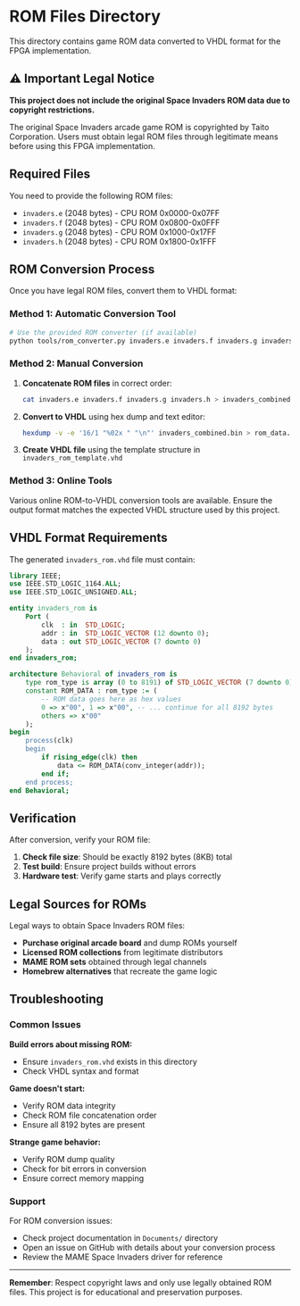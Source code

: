 # ROM Files Directory

This directory contains game ROM data converted to VHDL format for the FPGA implementation.

## ⚠️ Important Legal Notice

**This project does not include the original Space Invaders ROM data due to copyright restrictions.**

The original Space Invaders arcade game ROM is copyrighted by Taito Corporation. Users must obtain legal ROM files through legitimate means before using this FPGA implementation.

## Required Files

You need to provide the following ROM files:

- `invaders.e` (2048 bytes) - CPU ROM 0x0000-0x07FF
- `invaders.f` (2048 bytes) - CPU ROM 0x0800-0x0FFF
- `invaders.g` (2048 bytes) - CPU ROM 0x1000-0x17FF
- `invaders.h` (2048 bytes) - CPU ROM 0x1800-0x1FFF

## ROM Conversion Process

Once you have legal ROM files, convert them to VHDL format:

### Method 1: Automatic Conversion Tool

```bash
# Use the provided ROM converter (if available)
python tools/rom_converter.py invaders.e invaders.f invaders.g invaders.h
```

### Method 2: Manual Conversion

1. **Concatenate ROM files** in correct order:
   ```bash
   cat invaders.e invaders.f invaders.g invaders.h > invaders_combined.bin
   ```

2. **Convert to VHDL** using hex dump and text editor:
   ```bash
   hexdump -v -e '16/1 "%02x " "\n"' invaders_combined.bin > rom_data.txt
   ```

3. **Create VHDL file** using the template structure in `invaders_rom_template.vhd`

### Method 3: Online Tools

Various online ROM-to-VHDL conversion tools are available. Ensure the output format matches the expected VHDL structure used by this project.

## VHDL Format Requirements

The generated `invaders_rom.vhd` file must contain:

```vhdl
library IEEE;
use IEEE.STD_LOGIC_1164.ALL;
use IEEE.STD_LOGIC_UNSIGNED.ALL;

entity invaders_rom is
    Port (
        clk  : in  STD_LOGIC;
        addr : in  STD_LOGIC_VECTOR (12 downto 0);
        data : out STD_LOGIC_VECTOR (7 downto 0)
    );
end invaders_rom;

architecture Behavioral of invaders_rom is
    type rom_type is array (0 to 8191) of STD_LOGIC_VECTOR (7 downto 0);
    constant ROM_DATA : rom_type := (
        -- ROM data goes here as hex values
        0 => x"00", 1 => x"00", -- ... continue for all 8192 bytes
        others => x"00"
    );
begin
    process(clk)
    begin
        if rising_edge(clk) then
            data <= ROM_DATA(conv_integer(addr));
        end if;
    end process;
end Behavioral;
```

## Verification

After conversion, verify your ROM file:

1. **Check file size**: Should be exactly 8192 bytes (8KB) total
2. **Test build**: Ensure project builds without errors
3. **Hardware test**: Verify game starts and plays correctly

## Legal Sources for ROMs

Legal ways to obtain Space Invaders ROM files:

- **Purchase original arcade board** and dump ROMs yourself
- **Licensed ROM collections** from legitimate distributors
- **MAME ROM sets** obtained through legal channels
- **Homebrew alternatives** that recreate the game logic

## Troubleshooting

### Common Issues

**Build errors about missing ROM:**
- Ensure `invaders_rom.vhd` exists in this directory
- Check VHDL syntax and format

**Game doesn't start:**
- Verify ROM data integrity
- Check ROM file concatenation order
- Ensure all 8192 bytes are present

**Strange game behavior:**
- Verify ROM dump quality
- Check for bit errors in conversion
- Ensure correct memory mapping

### Support

For ROM conversion issues:
- Check project documentation in `Documents/` directory
- Open an issue on GitHub with details about your conversion process
- Review the MAME Space Invaders driver for reference

---

**Remember**: Respect copyright laws and only use legally obtained ROM files. This project is for educational and preservation purposes.